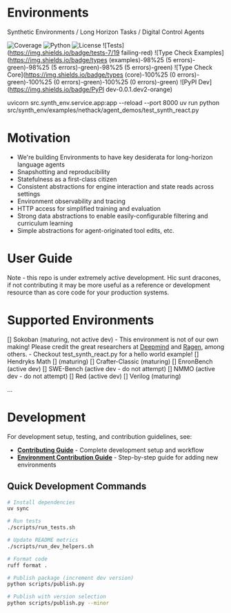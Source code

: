 # Environments
Synthetic Environments / Long Horizon Tasks / Digital Control Agents

![Coverage](https://img.shields.io/badge/coverage-0.0%25-red)
![Python](https://img.shields.io/badge/python-3.11+-blue)
![License](https://img.shields.io/badge/license-MIT-green)
![Tests](https://img.shields.io/badge/tests-7/19 failing-red)
![Type Check Examples](https://img.shields.io/badge/types (examples)-98%25 (5 errors)-green)-98%25 (5 errors)-green)-98%25 (5 errors)-green)
![Type Check Core](https://img.shields.io/badge/types (core)-100%25 (0 errors)-green)-100%25 (0 errors)-green)-100%25 (0 errors)-green)
![PyPI Dev](https://img.shields.io/badge/PyPI dev-0.0.1.dev2-orange)

uvicorn src.synth_env.service.app:app --reload --port 8000
uv run python src/synth_env/examples/nethack/agent_demos/test_synth_react.py

# Motivation
- We're building Environments to have key desiderata for long-horizon language agents
- Snapshotting and reproducibility
- Statefulness as a first-class citizen
- Consistent abstractions for engine interaction and state reads across settings
- Environment observability and tracing
- HTTP access for simplified training and evaluation
- Strong data abstractions to enable easily-configurable filtering and curriculum learning
- Simple abstractions for agent-originated tool edits, etc.

# User Guide
Note - this repo is under extremely active development. Hic sunt dracones, if not contributing it may be more useful as a reference or development resource than as core code for your production systems.

# Supported Environments
[] Sokoban (maturing, not active dev)
    - This environment is not of our own making! Please credit the great researchers at [Deepmind](https://deepmind.google/discover/blog/agents-that-imagine-and-plan/) and [Ragen](https://ragen-ai.github.io), among others.
    - Checkout test_synth_react.py for a hello world example!
[] Hendryks Math [] (maturing)
[] Crafter-Classic (maturing)
[] EnronBench (active dev)
[] SWE-Bench (active dev - do not attempt)
[] NMMO (active dev - do not attempt)
[] Red (active dev)
[] Verilog (maturing)

...

# Development

For development setup, testing, and contribution guidelines, see:
- **[Contributing Guide](dev/contributing.md)** - Complete development setup and workflow
- **[Environment Contribution Guide](docs/env_contribution_guide.md)** - Step-by-step guide for adding new environments

## Quick Development Commands

```bash
# Install dependencies
uv sync

# Run tests
./scripts/run_tests.sh

# Update README metrics
./scripts/run_dev_helpers.sh

# Format code
ruff format .

# Publish package (increment dev version)
python scripts/publish.py

# Publish with version selection
python scripts/publish.py --minor
```

